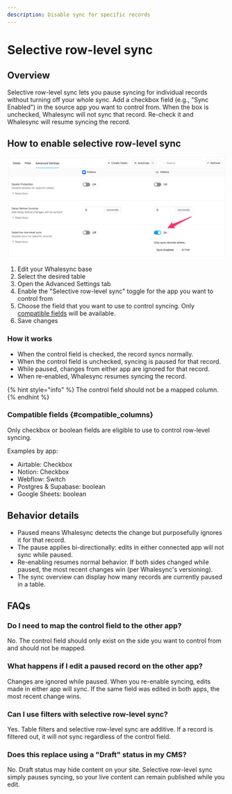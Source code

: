 ```yaml
---
description: Disable sync for specific records
---
```


# Selective row-level sync

## Overview

Selective row-level sync lets you pause syncing for individual records without turning off your whole sync. Add a checkbox field (e.g., "Sync Enabled") in the source app you want to control from. When the box is unchecked, Whalesync will not sync that record. Re-check it and Whalesync will resume syncing the record.

## How to enable selective row-level sync

![Selective Sync Interface](../../.gitbook/assets/selective-sync.png)

1. Edit your Whalesync base
2. Select the desired table
3. Open the Advanced Settings tab
4. Enable the "Selective row-level sync" toggle for the app you want to control from
5. Choose the field that you want to use to control syncing. Only [compatible fields](#compatible_columns) will be available.
6. Save changes

### How it works

- When the control field is checked, the record syncs normally.
- When the control field is unchecked, syncing is paused for that record.
- While paused, changes from either app are ignored for that record.
- When re-enabled, Whalesync resumes syncing the record.

{% hint style="info" %}
The control field should not be a mapped column.
{% endhint %}

### Compatible fields {#compatible_columns}

Only checkbox or boolean fields are eligible to use to control row-level syncing.

Examples by app:

- Airtable: Checkbox
- Notion: Checkbox
- Webflow: Switch
- Postgres & Supabase: boolean
- Google Sheets: boolean

## Behavior details

- Paused means Whalesync detects the change but purposefully ignores it for that record.
- The pause applies bi-directionally: edits in either connected app will not sync while paused.
- Re-enabling resumes normal behavior. If both sides changed while paused, the most recent changes win (per Whalesync's versioning).
- The sync overview can display how many records are currently paused in a table.

## FAQs

### Do I need to map the control field to the other app?

No. The control field should only exist on the side you want to control from and should not be mapped.

### What happens if I edit a paused record on the other app?

Changes are ignored while paused. When you re-enable syncing, edits made in either app will sync. If the same field was edited in both apps, the most recent change wins.

### Can I use filters with selective row-level sync?

Yes. Table filters and selective row-level sync are additive. If a record is filtered out, it will not sync regardless of the control field.

### Does this replace using a "Draft" status in my CMS?

No. Draft status may hide content on your site. Selective row-level sync simply pauses syncing, so your live content can remain published while you edit.
